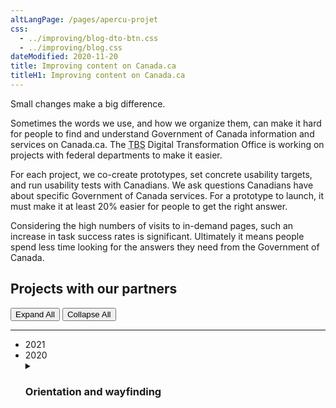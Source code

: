 ```yaml
---
altLangPage: /pages/apercu-projet
css:
  - ../improving/blog-dto-btn.css
  - ../improving/blog.css
dateModified: 2020-11-20
title: Improving content on Canada.ca
titleH1: Improving content on Canada.ca
---
```

<p>Small changes make a big difference.</p>
<p>Sometimes the words we use, and how we organize them, can make it hard for people to find and understand Government of Canada information and services on Canada.ca. The <abbr title="Treasury Board of Canada Secretariat">TBS</abbr> Digital Transformation Office is working on projects with federal departments to make it easier.
</p>
<p>For each project, we co-create prototypes, set concrete usability targets, and run usability tests with Canadians. We ask questions Canadians have about specific Government of Canada services. For a prototype to launch, it must make it at least 20% easier for people to get the right answer.
</p>
<p>Considering the high numbers of visits to in-demand pages, such an increase in task success rates is significant. Ultimately it means people spend less time looking for the answers they need from the Government of Canada.
</p>
<div class="container-fluid">
<div class="row example-basic">
<div class="col-md-12 title-timeline">
<h2 id="projects">Projects with our partners</h2>
<div class="btn-group mrgn-bttm-sm">
<button type="button" class="btn btn-default wb-toggle" data-toggle='{"selector": "details", "parent": "#expand-collapse", "type": "on"}'>Expand All</button>
<button type="button" class="btn btn-default wb-toggle" data-toggle='{"selector": "details", "parent": "#expand-collapse", "type": "off"}'>Collapse All</button>
</div>
<hr class="drk-line" />
<div id="expand-collapse">
<div class="col-xs-12 col-sm-12 col-md-8 div-slim">
<ul class="timeline">
<li class="timeline-item">
<div class="timeline-year soon">
<span style="">2021</span>
</div>
<div class="timeline-marker"></div>
<div class="timeline-content"></div>
</li>
<li class="timeline-item">
<div class="timeline-year">
<span style="">2020</span>
</div>
<div class="timeline-marker"></div>
<div class="timeline-content">
<details>
<summary class="borderless bttm-brdr wb-toggle" data-toggle='{"print":"on"}'>
<h3 class="timeline-title">Orientation and wayfinding </h3></summary>
<h4>Partner departments</h4>
<p>Agriculture and Agri-Food Canada, Immigration, Refugees and Citizenship Canada, Veterans Affairs Canada and Statistics Canada</p>
<h4>Objective</h4>
<p>All government departments are adopting the Canada.ca look. The design needs to adapt to their needs. We explored navigation and design options to help people get to and use the services they need, while maintaining confidence and trust in Canada.ca.</p>
<h4>Why this work matters</h4>
<ul>
<li class="custli">Finding and using services delivered by different government departments should be simple, consistent and accessible to all Canadians</li>
<li class="custli">People need to be able to clearly recognize official government information and services to avoid deceptive and fraudulent sites</li>
</ul>
<div class="table-bravo">
<table class="table table-slim">
<thead>
<tr style="">
<th scope="col">Task success before</th>
<th scope="col">Task success after</th>
<th scope="col">Improvement to task success</th>
</tr>
</thead>
<tbody>
<tr>
<td class="table-smnum">50%
</td>
<td class="table-smnum">To come
<sup id="fn1-wayfinding-rf"><a class="fn-lnk" href="#fn1-wayfinding"><span class="wb-inv">Footnote</span>1</a></sup>
													</td>
													<td class="table-smnum">To come. Part 1: breadcrumb changed from
														‘Home’ to
														‘Canada.ca’
													</td>
												</tr>
											</tbody>
										</table>
<details>
	<summary><h4 style="margin-top: 0px">Task scenarios tested and improved</h4></summary>
										<div>
											<ul class="custul">
												<li class="custli">Your cousin from France won't need a visa to come visit but will need an electronic Travel Authorization. How much will it cost to apply?
													Start on a Google results page with links to Canada.ca URLS and to other sites</li>
												<li class="custli">Your Egyptian friend wants to come to a Canadian university this year. How much will it cost to apply for a study permit?
													Start on a Canada.ca Immigration Refugees and Citizenship page</li>
												<li class="custli">Yen applied for a permanent resident card and needs to find out if it has been mailed yet. Find a page where she can enter her user ID and password to get into her Immigration account. Start on Canada.ca Immigration Refugees and Citizenship page</li>
												<li class="custli">You finished researching some ideas for next farming season. Now you need to find out if there is a special way to hire temporary seasonal farm workers from Mexico. Start on a Canada.ca page</li>
												<li class="custli">Your friend is going to start growing wheat this spring in Saskatchewan. Is there crop insurance available there?
													Start on an Agriculture Canada site page</li>
												<li class="custli">That friend wants to understand the market for organic wheat outside Canada. Are there any 2019 reports with a trade overview and consumption trends that might help them?
													Start on an Agriculture Canada site page</li>
												<li class="custli">Nour is an injured veteran working out her family budget. How much can they expect to receive if her spouse Pat is recognized as her daily caregiver? Start on a Veterans Affairs site page.</li>
												<li class="custli">Like all Canadian parents, Pat and Nour also get monthly Canada Child Benefit payments for their 15 year old son. Will they still get payments next month when he turns 16? Start on a Veterans Affairs site page.</li>
												<li class="custli">Nour just switched to a new bank. Is it possible for her to change her bank info online somehow for her veterans payments, or would she have to call? Start on a Veterans Affairs site page.</li>
												<li class="custli">You searched and found these soybean reports but now you need recent numbers. Find estimated soybean production for 2019 in Canada. Start on a Statistics Canada site page.</li>
												<li class="custli">You have a voice message from someone claiming to be a Statistics Canada interviewer. They say your household was selected to complete the Labour Force Survey. Find the special number for survey participants to call so you can check if it's a real survey. Start on a Statistics Canada site page.</li>
												<li class="custli">Zak has been accepted into a two-year diploma program in the UK. How much will it cost to apply for a student visa?
													Start on a Gov.UK page to compare the experience there to the similar task on Canada.ca (For research only, not a measurement task.)
												</li>
											</ul>

											<aside class="wb-fnote"
												role="note">
												<h2 class="wb-inv"
													id="fn-wayfinding">Footnotes: Wayfinding and orientation</h2>
												<dl>
													<dt>Footnote 1</dt>
													<dd id="fn1-wayfinding">
														<p>The optimization project was put on hold due to the COVID-19 pandemic. Information will be updated when projects resumes.</p>
														<p class="fn-rtn">
															<a href="#fn1-wayfinding-rf"><span class="wb-inv">Return to footnote </span>1<span class="wb-inv">referrer</span></a>
														</p>
													</dd>
												</dl>
											</aside>
										</div>
	</details>
									</div>
								</details>

								<details>
									<summary class="borderless bttm-brdr wb-toggle"
										data-toggle='{"print":"on"}'>
										<h3 class="timeline-title">Medical devices</h3>
									</summary>

									<h4>Partner department</h4>

									<p>Health Canada</p>

									<h4>Objective</h4>

									<p>Make it easier for medical device manufacturers and other firms subject to Canada’s medical device regulations to find and understand the information they need to comply with regulatory requirements.</p>

									<h4>Why this work matters</h4>

									<ul>
										<li class="custli">Analytics show that more than half of the visits to pages about medical devices are to those that provide information specific to the medical device industry</li>
									</ul>

									<div class="table-bravo">
										<table class="table table-slim">
											<thead>
												<tr style="">
													<th scope="col">Task success before</th>
													<th scope="col">Task success after</th>
													<th scope="col">Improvement to task success</th>
												</tr>
											</thead>
											<tbody>
												<tr>
													<td class="table-smnum">16%
													</td>
													<td class="table-smnum">62%
													</td>
													<td>
														<p class="improvement">
															+46<span class="pts">%pts</span>
														</p>
													</td>
												</tr>
											</tbody>
										</table>
<details>
	<summary><h4 style="margin-top: 0px">Task scenarios tested and improved</h4></summary>
										<div>
											<ul class="custul">
												<li class="custli">Your team has been working on a knee prosthesis that you would like to bring to market. You're submitting a Class III medical device licence application. Will you need to submit a declaration of conformity as part of your application?</li>
												<li class="custli">Your United States-based business imports hydraulic stretchers (a Class I medical device) from Europe and sells them online to health care facilities in the U.S. and Canada. Do you need a Medical Device Establishment Licence (MDEL)
													from Health Canada?</li>
												<li class="custli">Your company manufactures infrared lamps. Can you determine what class of medical device licence is required?</li>
												<li class="custli">Starting in 2019, a new process was introduced for Quality Management System certification for medical devices. The advantage for manufacturers is that quality auditing will now be recognized internationally. In how many nations is the certification now recognized?</li>
												<li class="custli">Your company manufactures sleep apnea equipment. You received your medical device licence September 1, 2019. What do you need to do to renew your medical device licence for 2020?</li>
												<li class="custli">There was recently a problem with one of the medical devices your company sells in Canada. Under which of the following circumstances is your company required to report the incident to Health Canada?</li>
												<li class="custli">Your distribution company delivered temperature-sensitive medical devices to hospitals. You later discover that one of the freezers at your facility was above the required temperature for storing the product. Do you need to initiate a recall?</li>
												<li class="custli">Your competitor produces a light therapy product similar to yours. You have reason to believe that the competitor's product label regarding the amount of light it emits is incorrect. Can you show me the form you would use to report your concerns to Health Canada?</li>
											</ul>
										</div>
										</details>
									</div>
								</details>
							</div>
						<li class="timeline-item">
							<div class="timeline-year">
								<span style="">2019</span>
							</div>
							<div class="timeline-marker"></div>
							<div class="timeline-content">
								<details>
									<summary class="borderless bttm-brdr wb-toggle"
										data-toggle='{"print":"on"}'>
										<h3 class="timeline-title">Pay for the public service</h3>
									</summary>

									<h4>Partner department</h4>

									<p>Public Services and Procurement Canada</p>

									<h4>Objective</h4>

									<p>Make it easier for public servants to find and understand their pay information.</p>

									<h4>Why this work matters</h4>

									<ul>
										<li class="custli">Canada had nearly 288,000 public servants in 2019</li>

										<li class="custli">Pay issues are a major cause of stress for public servants</li>
										<li class="custli">Helping public servants access and understand pay information better can reduce stress and avoid some common pay issues</li>
									</ul>

									<div class="table-bravo">
										<table class="table table-slim">
											<thead>
												<tr style="">
													<th scope="col">Task success before</th>
													<th scope="col">Task success after</th>
													<th scope="col">Improvement to task success</th>
												</tr>
											</thead>
											<tbody>
												<tr>
													<td class="table-smnum">18%
													</td>
													<td class="table-smnum">78%
													</td>
													<td>
														<p class="improvement">
															+60<span class="pts">%pts</span>
														</p>
													</td>
												</tr>
											</tbody>
										</table>
<details>
	<summary><h4 style="margin-top: 0px">Task scenarios tested and improved</h4></summary>

										<div>
											<ul class="custul">
												<li class="custli">Your friend just completed a degree in translation and is considering joining the government. What's the salary of a level 1 translator in the government?</li>

												<li class="custli">Pat starts as a public servant on Monday, December 2nd. He needs to know when he will get his first paycheque, assuming his department does everything correctly.</li>
												<li class="custli">Alice accepted a 3-month acting position at Health Canada, starting in February. She wants to help her manager make sure her pay is accurate when she starts. When should her manager submit the paperwork?</li>
												<li class="custli">You have gone on parental leave and need to check your pay stub deductions from home. Find a way to do this.</li>
												<li class="custli">Avery took a 3-month leave without pay for school and is returning to work at Health Canada next month. She wants to help her manager ensure she starts getting paid as soon as possible. When should her manager submit the paperwork?</li>
												<li class="custli">You switched banks and want your next pay to be deposited in the new account. Which of the options below would you choose: What form or forms should be submitted? Where would you submit the change?</li>
												<li class="custli">Pat started work this year. Find a way for Pat to view her pay stub to check the deductions.</li>
												<li class="custli">Sam works at Statistics Canada. It's payday, but he didn't get any pay. What steps should Sam take?</li>

												<li class="custli">It turns out you had an overpayment of
													$500 on 4 pays last year. You've since bought a new house and finances are tight. Is it possible to arrange your own repayment schedule?</li>

												<li class="custli">Your pay last year was correct. You got two T4 tax slips though—an incorrect one then a correct one in mid-February. You hired a tax advisor to help sort out your taxes. Without contacting anyone, find out if it's possible to get reimbursed for that tax advisor expense.</li>
											</ul>
										</div>
										</details>
									</div>
								</details>

								<details>
									<summary class="borderless bttm-brdr wb-toggle"
										data-toggle='{"print":"on"}'>
										<h3 class="timeline-title">Recalls and safety alerts search</h3>
									</summary>

									<h4>Partner departments</h4>

									<p>Health Canada and Transport Canada</p>

									<h4>Objective</h4>

									<p>Help Health Canada prepare for the implementation of a transformed Recalls and Safety Alerts Management System (RSAMS) with a new search interface so that Canadians can find and understand both recalls and safety alerts.</p>

									<h4>Why this work matters</h4>

									<ul>
										<li class="custli">There are thousands of recalls and safety alerts published every year. When Canadians can find and understand this information, they are safer.</li>
									</ul>

									<h4>Overall task performance</h4>

									<p>Functionality in the prototype was evolving as testing began, and some features were only available later in the testing. For this reason, the total number of recorded performances did not meet the minimum threshold for reliable comparison.</p>
<details>
	<summary><h4>Task scenarios tested</h4></summary>
									<div>
										<ul class="custul">
											<li class="custli">Your son is allergic to eggs. He had a reaction tonight. Find out if each of these foods might have caused his allergic reaction.</li>
											<li class="custli">You saw something on Facebook about pastrami recalls. When you check in your fridge, you see you have a package with this tag on it. Are you risking illness if you eat it, or not?</li>
											<li class="custli">You heard on the news that there have been issues with E. coli in raw beef. You have a boneless blade roast in your freezer, purchased from Metzger Meats. What do you need to know to determine if it is safe to eat?</li>
											<li class="custli">Your sister gave you a 2015 Britax B-SAFE 35 baby car seat. Is there anything you or your sister should do before you use it?</li>
											<li class="custli">Your daughter carries an EpiPen in case of severe allergic reactions. Her EpiPen is going to expire soon. You heard there have been production problems, and want to confirm that you can get a replacement. Will you be able to?</li>
											<li class="custli">You are looking at buying a 2003 Honda Pilot SUV. Find out if there are any recalls for it before you buy it.</li>
											<li class="custli">You bought this USB charger at a gas station. When you plugged it in, it gave you an electric shock. You want to find out if Health Canada has issued a warning about this device.</li>
											<li class="custli">There are recalls right now for children's toys that people might have bought. Find and provide the name of the recalled toy that is of the most concern to you.</li>
											<li class="custli">Your daughter is allergic to peanuts. She had a reaction this afternoon at home. She ate only these two foods. Check if either was the cause.</li>
											<li class="custli">You are looking at this bluetooth speaker on eBay. Check if there are any problems with it. Is there a specific detail you should ask the seller about?</li>
										</ul>

										<p>
											<a href="../research-summaries/recalls-safety-alerts-research-summary.html">Research summary: Recalls and safety alerts search</a>
										</p>
									</div>
									</details>
								</details>
<details>
<summary class="borderless bttm-brdr wb-toggle" data-toggle='{"print":"on"}'>
<h3 class="timeline-title">Electronic Procurement Solution</h3>
									</summary>

									<h4>Partner department</h4>

									<p>Public Services and Procurement Canada (PSPC)
									</p>

									<h4>Objective</h4>

									<p>Make it easier for Canadian businesses to find and understand government business opportunities and guidance.</p>

									<h4>Why this work matters</h4>

									<ul>
										<li class="custli">The federal government is the largest public buyer of goods and services in Canada, with purchases of approximately $23 billion annually</li>
										<li class="custli">PSPC procures close to 80% of the federal government’s annual procurement expenditures on behalf of client departments and agencies,amounting to approximately $18 billion in goods and services</li>
									</ul>
<p><a href="../research-summaries/electronic-procurement-research-summary.html">Research summary: Electronic Procurement Solution</a></p>
									<div class="table-bravo">
										<table class="table table-slim">
											<thead>
												<tr style="">
													<th scope="col">Task success before</th>
													<th scope="col">Task success after</th>
													<th scope="col">Improvement to task success</th>
												</tr>
											</thead>
											<tbody>
												<tr>
													<td class="table-smnum">23%
													</td>
													<td class="table-smnum">68%
													</td>
													<td>
														<p class="improvement">
															+45<span class="pts">%pts</span>
														</p>
													</td>
												</tr>
											</tbody>
										</table>
<details><summary><h4 style="margin-top: 0px">Task scenarios tested and improved</h4></summary>
										<div>
											<ul class="custul">
												<li class="custli">Jon works for a company that does snow removal in the winter, and landscaping the rest of the year. His boss has asked him to look for opportunities with the federal government. Are there any open projects in Ontario that would be a good fit for the company?</li>
												<li class="custli">Jon found this opportunity for Algoma Grounds Maintenance, but it looks like it might be a bit too big for his company. How could he let other businesses know how to contact him, in case there's a larger company that would be willing to sub-contract?</li>
												<li class="custli">The statement of work for this opportunity has five distinct sections. What is the title of Section 4?</li>
												<li class="custli">Sara has her own business doing freelance proofreading and editing. She and her two employees do short-term contracts with other businesses. She’d like to get contracts with the Government of Canada too. How many opportunities for proofreading are currently available?</li>
												<li class="custli">Suppose Sara found this opportunity. Her company is based in Calgary. Could they do the work there?</li>
												<li class="custli">Suppose they decided they could do the work from Calgary. Sara has a big project coming up and will be busy in October and November. Will that interfere with this opportunity?</li>
												<li class="custli">The Government of Canada uses standardized codes to describe goods and services. What specific code(s) should Frances use to find opportunities related to the web development services she provides?</li>
												<li class="custli">The Government of Canada maintains a number of databases of pre-qualified suppliers of goods and services. Richard's company provides architectural consulting services. What is the name of the government's database of suppliers for this type of service?</li>
											</ul>
			</div>
										</details>
									</div>
								</details>
							</div>

								<details>
									<summary class="borderless bttm-brdr wb-toggle"
										data-toggle='{"print":"on"}'>
										<h3 class="timeline-title">Canada Child Benefit</h3>
									</summary>

									<h4>Partner department</h4>

									<p>Canada Revenue Agency</p>

									<h4>Objective</h4>

									<p>Make it easier for Canadians to find and understand information related to the Canada Child Benefit.</p>

									<h4>Why this work matters</h4>

									<ul>
										<li class="custli">Nearly 3.7 million Canadian families received close to $24 billion in annual Canada Child Benefit payments between July 2018 and June 2019</li>
									</ul>

									<div class="table-bravo">
										<table class="table table-slim">
											<thead>
												<tr style="">
													<th scope="col">Task success before</th>
													<th scope="col">Task success after</th>
													<th scope="col">Improvement to task success</th>
												</tr>
											</thead>
											<tbody>
												<tr>
													<td class="table-smnum">28%
													</td>
													<td class="table-smnum">83%
													</td>
													<td>
														<p class="improvement">
															+55<span class="pts">%pts</span>
														</p>
													</td>
												</tr>
											</tbody>
										</table>

										<details>
											<summary><h4 style="margin-top: 0px">Task scenarios tested and improved</h4></summary>

										<div>
											<ul class="custul">
												<li class="custli">You didn't get your usual child benefit payment in June. Which of the reasons below would cause payments to stop?</li>
												<li class="custli">Mart's second child was just born this month. How much Canada Child Benefit will Mart now get every month?</li>
												<li class="custli">Exactly which day in December will your Canada Child Benefit payment be deposited?</li>
												<li class="custli">Peter's kids are living with his ex. They will start coming to stay with Peter for 2 weekends per month. Should he apply for the Canada Child Benefit?</li>
												<li class="custli">The kids usually live with Kom but are coming to live with Jad for the summer holidays. What steps should they take so Jad gets the Child Benefit for those months?</li>
												<li class="custli">If you were separated and sharing custody, could the two of you choose what percentage of the Canada Child Benefit each of you will get?</li>
												<li class="custli">Petra's July Child Benefit payment arrived and it is much less than she received in June. What is the most likely reason for this change?</li>
												<li class="custli">Petra didn't work last year while she finished school. What is the one official thing she must do every year in order to keep getting Canada Child Benefit payments for her daughter?</li>
												<li class="custli">Does it take longer to get your first Canada Child Benefit payment if you apply by mail than if you register/use My Account and apply online?</li>
												<li class="custli">Is it safe to close your old bank account before your June 20 Child Benefit payment? You changed your direct deposit to a new bank account number on June 5.</li>
											</ul>
										</div>
									</div>
								</details>

								<details>
									<summary class="borderless bttm-brdr wb-toggle"
										data-toggle='{"print":"on"}'>
										<h3 class="timeline-title">Travel advice and advisories</h3>
									</summary>

									<h4>Partner departments</h4>
									<p>Global Affairs Canada (GAC); Immigration, Refugees and Citizenship Canada (IRCC); Public Health Agency of Canada (PHAC); Health Canada
										(HC); Canada Border Services Agency (CBSA)
									</p>

									<h4>Objective</h4>
									<p>Make it easier for Canadians to find and understand travel advice and guidance from the Government of Canada.</p>

									<h4>Why this work matters</h4>
									<p>Canadians do a lot of travelling:
									</p>
									<ul>
										<li class="custli">accessing travel advice and advisories is one of the top 10 tasks on Canada.ca, with more than 11 million annual visits to the entry page for this section
											<sup id="fn1-rf"><a class="fn-lnk"
													href="#fn1"><span class="wb-inv">Footnote: Travel advice and advisories</span>1</a></sup>
										</li>
										<li class="custli">in 2017, Canadians made 42.1 million same-day and overnight trips to the United States, and 12.8 million trips to overseas countries
											<sup id="fn2-rf"><a class="fn-lnk"
													href="#fn2"><span class="wb-inv">Footnote: Travel advice and advisories </span>2</a></sup>
										</li>
										<li class="custli">improving this content makes it easier for Canadians to find the information they need about travel to a specific destination so they can:
											<ul>
												<li class="custli">make informed decisions</li>
												<li class="custli">understand the risks</li>
												<li class="custli">travel safely</li>
											</ul>
										</li>
									</ul>

									<div class="table-bravo">
										<table class="table table-slim">
											<thead>
												<tr style="">
													<th scope="col">Task success before</th>
													<th scope="col">Task success after</th>
													<th scope="col">Improvement to task success</th>
												</tr>
											</thead>
											<tbody>
												<tr>
													<td class="table-smnum">23%
													</td>
													<td class="table-smnum">72%
													</td>
													<td>
														<p class="improvement">
															+49<span class="pts">%pts</span>
														</p>
													</td>
												</tr>
											</tbody>
										</table>

										<details>
											<summary><h4 style="margin-top: 0px">Task scenarios tested and improved</h4></summary>

										<div>
											<ul class="custul">
												<li class="custli">Jeff is planning a 6-week trek to explore Indonesia. He takes Tylenol with codeine for arthritis pain. Can he bring this prescription medication into Indonesia with him?</li>
												<li class="custli">Jan is travelling to Malawi for her work. Has the Government of Canada advised against travel to that country?</li>
												<li class="custli">Carole is travelling in Spain. She has lost her passport and needs to get it replaced. What will she need to provide as proof of her Canadian citizenship?</li>
												<li class="custli">Rani is planning a vacation in Cuba. She will be purchasing health insurance, having heard that she will need to show proof of this on arrival. Is there anything specific the insurance policy should include?</li>
												<li class="custli">Jeanine is planning a destination wedding. She wants to get married in the Cayman Islands during the September long weekend. Are there any serious safety risks that could affect her plans?</li>
												<li class="custli">The Canadian government provides a list of recommendations for Canadians travelling abroad. What is the first recommendation?</li>
												<li class="custli">Daniel is in London, England, and needs to have a document notarized by a Canadian consular official. Can he make an appointment at the London office of the High Commission of Canada?</li>
												<li class="custli">After spending time with friends in Panama, Maya is heading to Costa Rica for a week-long vacation. Does she require a Yellow Fever vaccination to go to Costa Rica?</li>
												<li class="custli">Marco is travelling to Cambodia for his job. Has the Canadian government issued a travel advisory for that country?</li>
											</ul>
											</details>
											<p>
												<a href="../research-summaries/travel-advice-research-summary.html">Research summary: Travel advice and advisories</a>
											</p>

											<aside class="wb-fnote"
												role="note">
												<h2 class="wb-inv"
													id="fn-travel">Footnotes: Travel advice and advisories</h2>
												<dl>
													<dt>Footnote 1</dt>
													<dd id="fn1">
														<p>
															<a href="https://www.canada.ca/en/government/about/top-tasks-for-canada-ca.html">https://www.canada.ca/en/government/about/top-tasks-for-canada-ca.html</a>
														</p>
														<p class="fn-rtn">
															<a href="#fn1-rf"><span class="wb-inv">Return to footnote </span>1<span class="wb-inv">referrer</span></a>
														</p>
													</dd>
													<dt>Footnote 2</dt>
													<dd id="fn2">
														<p>
															<a href="https://www150.statcan.gc.ca/n1/daily-quotidien/180220/dq180220c-eng.htm">https://www150.statcan.gc.ca/n1/daily-quotidien/180220/dq180220c-eng.htm</a>
														</p>
														<p class="fn-rtn">
															<a href="#fn2-1-rf"><span class="wb-inv">Return to
																	<span>first</span> footnote</span> 2<span class="wb-inv">referrer</span></a>
														</p>
													</dd>
												</dl>
											</aside>
										</div>
									</div>
								</details>

								<details>
									<summary class="borderless bttm-brdr wb-toggle"
										data-toggle='{"print":"on"}'>
										<h3 class="timeline-title">Contact the CRA</h3>
									</summary>

									<h4>Partner department</h4>

									<p>Canada Revenue Agency (CRA)
									</p>

									<h4>Objective</h4>

									<p>Make it easier for Canadians to find the correct phone number or mailing address for specific services related to the
										<abbr title="Canada Revenue Agency">CRA</abbr>.</p>

									<h4>Why this work matters</h4>
									<p>Improving the usability of contact information for the
										<abbr title="Canada Revenue Agency">CRA</abbr> will:
									</p>
									<ul>
										<li class="custli">reduce the time Canadians spend looking for answers</li>
										<li class="custli">free up call centre agents to work on more complex problems</li>
									</ul>

									<div class="table-bravo">
										<table class="table table-slim">
											<thead>
												<tr style="">
													<th scope="col">Task success before</th>
													<th scope="col">Task success after</th>
													<th scope="col">Improvement to task success</th>
												</tr>
											</thead>
											<tbody>
												<tr>
													<td class="table-smnum">40%
													</td>
													<td class="table-smnum">85%
													</td>
													<td>
														<p class="improvement">
															+45<span class="pts">%pts</span>
														</p>
													</td>
												</tr>
											</tbody>
										</table>

										<h4 style="margin-top: 0px">Task scenarios tested and improved</h4>

										<div>
											<ul class="custul">
												<li class="custli">Your bank asked for an official proof of income statement. It's Sunday. Do you have to wait until Monday to call
													<abbr title="Canada Revenue Agency">CRA</abbr> to get this or is there a number you can call today?</li>
												<li class="custli">You renewed your mortgage, and you moved all your bank accounts to a new bank. What number would you call to get your personal tax refund into your new bank account?</li>
												<li class="custli">You are sponsoring your parents so they can immigrate to Canada. Immigration asked for copies of your <abbr title="Canada Revenue Agency">CRA</abbr> Notices of Assessment for the last 3 years. What number would you call to get them?</li>
												<li class="custli">You had a baby a few weeks ago. While at the hospital, you applied for the Canada Child Benefit but you haven't heard back. What number would you call to find out what to expect?</li>
												<li class="custli">You were expecting your personal tax refund to be deposited last week but it hasn't come. You only have a few minutes to call and it's Monday
													- find the best phone number to find out when it will arrive.</li>
												<li class="custli">You made a business tax payment 2 weeks ago, but it got applied to your personal tax account by mistake. Which number would you call to move the payment to the right account?</li>
												<li class="custli">You owe more corporate income tax than you expected and can't pay what you owe. What number would you call to talk about whether you can pay it off over several months?</li>
												<li class="custli">Your office got one of those threatening fake phone calls saying they were the Canada Revenue Agency. What number would you call to report it?</li>
												<li class="custli">You are helping your aunt in China sell a house in Vancouver. She filled out this T2062 form and is ready to send it in as registered mail. What address should she send it to?</li>
												<li class="custli">Your business needs to send in this RC1 form to get a payroll account. What address should you send it to from your office in Penticton BC?</li>
												<li class="custli">You lost the security code that you need to login to your personal
													<abbr title="Canada Revenue Agency">CRA</abbr> account. Find out which phone number to call to get one.</li>
											</ul>

											<p>
												<a href="../research-summaries/cra-contact-us-research-summary.html">Research summary: Contact the Canada Revenue Agency
													(CRA)</a>
											</p>
										</div>
									</div>
								</details>
							</div>
						</li>

						<li class="timeline-item">
							<div class="timeline-year">
								<span>2018</span>
							</div>
							<div class="timeline-marker"></div>
							<div class="timeline-content">
								<details>
									<summary class="borderless bttm-brdr wb-toggle"
										data-toggle='{"print":"on"}'>
										<h3 class="timeline-title">EI maternity and parental benefits</h3>
									</summary>

									<h4>Partner departments</h4>

									<p>Service Canada, Employment and Social Development Canada (ESDC)
									</p>

									<h4>Objective</h4>

									<p>Make it easier for Canadian parents to understand and apply for maternity and parental benefits.</p>

									<h4>Why this work matters</h4>

									<ul>
										<li class="custli">Thousands of Canadians parents apply for maternity and parental benefits each year</li>
									</ul>

									<div class="table-bravo">
										<table class="table table-slim">
											<thead>
												<tr style="">
													<th scope="col">Task success before</th>
													<th scope="col">Task success after</th>
													<th scope="col">Improvement to task success</th>
												</tr>
											</thead>
											<tbody>
												<tr>
													<td class="table-smnum">28%
													</td>
													<td class="table-smnum">78%
													</td>
													<td>
														<p class="improvement">
															+50<span class="pts">%pts</span>
														</p>
													</td>
												</tr>
											</tbody>
										</table>

										<h4 style="margin-top: 0px">Task scenarios tested and improved</h4>

										<div>
											<ul class="custul">
												<li class="custli">Anne is expecting a baby in 6 weeks. She wants to work right up to her due date and take leave after. She'll be applying to get money from the government during her time off.If she wants to get everything ready before the baby is born, when should she apply?</li>
												<li class="custli">Maya's doctor orders her off work 5 weeks before her baby is due. She doesn't have any vacation or sick days left through her work. Does she have to use her maternity leave or are there other options?</li>
												<li class="custli">You've been working full time for the past year and are expecting a baby. How can you be sure that your earnings are considered
													"insurable" so you can apply for parental leave to look after the baby?</li>
												<li class="custli">Diane is expecting a baby. She wants to take as much time off as possible. Her partner also wants to take 4 weeks of leave right after the birth. What's the longest leave Diane can take from start to finish?</li>
												<li class="custli">You have recently been promoted from part-time to full-time, so your weekly pay has gone up a lot. How long do you need to be working at the new rate to get the maximum parental benefit amount after your baby is born?</li>
												<li class="custli">Fiona adopted a baby and chose the 35-week option for parental leave when she applied. Now that the baby is a little older, can she switch to a longer leave?</li>
												<li class="custli">Jeanine is applying for maternity leave. Her employer recently gave everyone in the company a bonus after a successful year. Will Jeanine's bonus be included in the calculation of her maternity benefits?</li>
												<li class="custli">Marie is on parental leave and planning for her return to work. How can she find out when her last benefit payment will be?</li>
												<li class="custli">Naya is expecting a baby. December 13 will be her last day at work. Her partner is going to take 10 weeks of leave. She has a salary of
													$43,000 per year, and wants to get the highest payments possible during her leave.How much will she get per week?
													When will her payments end?</li>
											</ul>

											<p>
												<a href="../research-summaries/maternity-parental-research-summary.html">Research summary: Employment Insurance (EI)
													maternity and parental benefits</a>
											</p>
										</div>
									</div>
								</details>

								<details>
									<summary class="borderless bttm-brdr wb-toggle"
										data-toggle='{"print":"on"}'>
										<h3 class="timeline-title">Student loans and grants</h3>
									</summary>

									<h4>Partner department</h4>

									<p>Employment and Social Development Canada (ESDC)
									</p>

									<h4>Objective</h4>

									<p>Make it easier for Canadian students applying, managing and accessing details of their student loans and grants.</p>

									<h4>Why this work matters</h4>

									<ul>
										<li class="custli">Improving the usability of the student loans process simplifies this important process used by nearly half a million Canadian students each year</li>
									</ul>

									<div class="table-bravo">
										<table class="table table-slim">
											<thead>
												<tr style="">
													<th scope="col">Task success before</th>
													<th scope="col">Task success after</th>
													<th scope="col">Improvement to task success</th>
												</tr>
											</thead>
											<tbody>
												<tr>
													<td class="table-smnum">61%
													</td>
													<td class="table-smnum">88%
													</td>
													<td>
														<p class="improvement">
															+31<span class="pts">%pts</span>
														</p>
													</td>
												</tr>
											</tbody>
										</table>

										<h4 style="margin-top: 0px">Task scenarios tested and improved</h4>

										<div>
											<ul class="custul">
												<li class="custli">Can an apprentice get a loan from the Canadian government to help during their apprenticeship?</li>
												<li class="custli">Can you get a grant from the Government of Canada to attend university part time?</li>
												<li class="custli">Your niece lives in New Brunswick will start university soon. She is from a low-income family and wants to apply for a student loan and a grant. Does she need to submit 2 separate applications?</li>
												<li class="custli">How would you update your bank account details to receive your student loan?</li>
												<li class="custli">Does the government offer a way to help you repay your student loans if your income drops?</li>
												<li class="custli">How soon after graduating do you have to start paying back your student loan from the government of Canada?</li>
												<li class="custli">You have been making student loan payments for the last 3 years but your financial situation is now very bad. Can your student loans be cleared if you file for bankruptcy?</li>
												<li class="custli">You graduated and earned some extra money at work. Is it possible to apply that money to your student loan outside of your regular monthly payments?</li>
												<li class="custli">You are having trouble making your loan payments despite still living with your parents in Manitoba. Who would you contact to discuss your situation and find out if you can get help repaying?</li>
											</ul>

											<p>
												<a href="../research-summaries/student-loans-research-summary.html">Research summary: Student loans and grants</a>
											</p>
										</div>
									</div>
								</details>

								<details>
									<summary class="borderless bttm-brdr wb-toggle"
										data-toggle='{"print":"on"}'>
										<h3 class="timeline-title">Find a job</h3>
									</summary>

									<h4>Partner departments</h4>

									<p>Employment and Social Development Canada; Public Service Canada</p>

									<h4>Objective</h4>

									<p>Make it easier for Canadians to find government jobs on Canada.ca.</p>

									<h4>Why this work matters</h4>

									<ul>
										<li class="custli">Canada had an unemployment rate of 5.8% in 2018</li>
										<li class="custli">Improving this content makes it easier for millions of Canadians to find jobs with the Government of Canada</li>
									</ul>

									<div class="table-bravo">
										<table class="table table-slim">
											<thead>
												<tr style="">
													<th scope="col">Task success before</th>
													<th scope="col">Task success after</th>
													<th scope="col">Improvement to task success</th>
												</tr>
											</thead>
											<tbody>
												<tr>
													<td class="table-smnum">59%
													</td>
													<td class="table-smnum">85%
													</td>
													<td>
														<p class="improvement">
															+26<span class="pts">%pts</span>
														</p>
													</td>
												</tr>
											</tbody>
										</table>

										<h4 style="margin-top: 0px">Task scenarios tested and improved</h4>

										<div>
											<ul class="custul">
												<li class="custli">You just received your Office Administration diploma. How many Administrative Assistant jobs could you apply for to work for the Federal Government?</li>
												<li class="custli">You heard there is a position open in Alberta for a veterinarian to work for the Federal Government. How would you apply for it?</li>
												<li class="custli">You just graduated high school and want to be an Infantry soldier. Is the military accepting applications for infantry soldiers right now?</li>
												<li class="custli">How would you apply to be a government Border Officer?</li>
												<li class="custli">You are halfway through your studies. How would you apply to the Federal Government to be considered for a student job?</li>
												<li class="custli">You are graduating soon with a Legal Assistant diploma. How many open positions can you apply for in Vancouver that are specifically for a legal assistant?</li>
												<li class="custli">You heard there is a carpenter job available in Greenwood, Nova Scotia to work for the Federal Government. Does this job require you to be bilingual, English and French?</li>
											</ul>

											<p>
												<a href="../research-summaries/find-job-research-summary.html">Research summary: Find a job</a>
											</p>
										</div>
									</div>
								</details>

								<details>
									<summary class="borderless bttm-brdr wb-toggle"
										data-toggle='{"print":"on"}'>
										<h3 class="timeline-title">Prepare for the citizenship test</h3>
									</summary>

									<h4>Partner department</h4>

									<p>Immigration, Refugees and Citizenship Canada</p>

									<h4>Objective</h4>

									<p>Make it easier for applicants to study for the Canadian citizenship test.</p>

									<h4>Why this work matters</h4>

									<ul>
										<li class="custli">Canada confers citizenship on over 100,000 people each year</li>
										<li class="custli">Applicants for Canadian citizenship have adapted to a new country, a new culture, and often a new language</li>
										<li class="custli">Accessing the material they need to study for their citizenship test should be the least of their worries</li>
									</ul>

									<div class="table-bravo">
										<table class="table table-slim">
											<thead>
												<tr style="">
													<th scope="col">Task success before</th>
													<th scope="col">Task success after</th>
													<th scope="col">Improvement to task success</th>
												</tr>
											</thead>
											<tbody>
												<tr>
													<td class="table-smnum">69%
													</td>
													<td class="table-smnum">86%
													</td>
													<td>
														<p class="improvement">
															+17<span class="pts">%pts</span>
														</p>
													</td>
												</tr>
											</tbody>
										</table>

										<h4 style="margin-top: 0px">Task scenarios tested and improved</h4>

										<div>
											<ul class="custul">
												<li class="custli">You submitted your citizenship application. What else will you need to do to become a Canadian citizen?</li>
												<li class="custli">What are the different ways you could study for the Canadian citizenship test?</li>
												<li class="custli">Will there be questions testing your English or French language skills in the citizenship test?</li>
												<li class="custli">According to the citizenship test study guide, in what year did the current Canadian flag become the official flag of Canada?</li>
												<li class="custli">According to the citizenship test study guide, what does the word Inuit mean?</li>
												<li class="custli">What do you need to take with you when you go to take the Citizenship test?</li>
											</ul>

											<p>
												<a href="../research-summaries/citizenship-test-research-summary.html">Research summary: Prepare for the citizenship test</a>
											</p>
										</div>
									</div>
								</details>

								<details>
									<summary class="borderless bttm-brdr wb-toggle"
										data-toggle='{"print":"on"}'>
										<h3 class="timeline-title">Business account maintenance</h3>
									</summary>

									<h4>Partner department</h4>

									<p>Canada Revenue Agency</p>

									<h4>Objective</h4>

									<p>Make it easier for Canadians to register and manage their
										<abbr title="Canada Revenue Agency">CRA</abbr> business accounts.</p>

									<h4>Why this work matters</h4>

									<ul>
										<li class="custli">Improving the usability of self-serve options reduces the workload of managing account information for businesses</li>
										<li class="custli">Redirecting simple transactions to lower-cost digital options reduces support costs for the
											<abbr title="Canada Revenue Agency">CRA</abbr>
										</li>
									</ul>

									<div class="table-bravo">
										<table class="table table-slim">
											<thead>
												<tr style="">
													<th scope="col">Task success before</th>
													<th scope="col">Task success after</th>
													<th scope="col">Improvement to task success</th>
												</tr>
											</thead>
											<tbody>
												<tr>
													<td class="table-smnum">34%
													</td>
													<td class="table-smnum">72%
													</td>
													<td>
														<p class="improvement">
															+38<span class="pts">%pts</span>
														</p>
													</td>
												</tr>
											</tbody>
										</table>

										<h4 style="margin-top: 0px">Task scenarios tested and improved</h4>

										<div>
											<ul class="custul">
												<li class="custli">You want to register for a business number by mail. What is the number of the form you will need to send?</li>
												<li class="custli">You just registered your business, a sole proprietorship, with the government of Nova Scotia, and you received a business number. Find out if you need a federal business number, too.</li>
												<li class="custli">You are thinking of becoming an Uber driver to earn extra income while you are in school. You have been told that Uber drivers must collect and remit sales tax, and that you will need to register for a
													<abbr title="Goods and Services Tax/Harmonized Sales Tax">GST/HST</abbr> account. Do you need to know the amount of your annual sales when you register online?</li>
												<li class="custli">You have recently registered online for a
													<abbr title="Goods and Services Tax/Harmonized Sales Tax">GST/HST</abbr> program account from the federal government. What information will you receive to confirm your registration is complete?</li>
												<li class="custli">You have been making maple syrup and selling it locally for a few years. You have never needed to register with the Canada Revenue Agency before, but you are now thinking of selling it online to customers in the United States. Do you need to register with the Canada Revenue Agency first? Find out if you need to register a business number to export goods sell your syrup in the US?</li>
												<li class="custli">You need to update your business address with the
													<abbr title="Canada Revenue Agency">CRA</abbr>. Please show me where you would go to update your address information online.</li>
												<li class="custli">You have been offered a full-time job, and won't be earning business income for a period of time. You want to keep your business active for use in the future. What do you need to do to keep your
													<abbr title="Goods and Services Tax/Harmonized Sales Tax">GST/HST</abbr> account active?</li>
												<li class="custli">You operate a business in Penticton, B.C., and you need to send some documents to the
													<abbr title="Canada Revenue Agency">CRA</abbr> tax centre that is processing your business return. Find the mailing address you should use.</li>
											</ul>

											<p>
												<a href="../research-summaries/business-account-research-summary.html">Research summary: Business account maintenance</a>
											</p>
										</div>
									</div>
								</details>

								<details>
									<summary class="borderless bttm-brdr wb-toggle"
										data-toggle='{"print":"on"}'>
										<h3 class="timeline-title">Recalls and safety alerts</h3>
									</summary>

									<h4>Partner departments</h4>

									<p>Health Canada, Canadian Food and Safety Inspection Agency, Transport Canada, and Environment Canada</p>

									<h4>Objective</h4>

									<p>Make it easier for Canadians to find and understand both recalls and safety alerts for food, health products, vehicles and car seats.</p>

									<h4>Why this work matters</h4>

									<ul>
										<li class="custli">There are thousands of recalls and safety alerts every year. When Canadians can find and understand this information, they are safer.</li>
									</ul>

									<div class="table-bravo">
										<table class="table table-slim">
											<thead>
												<tr style="">
													<th scope="col">Task success before</th>
													<th scope="col">Task success after</th>
													<th scope="col">Improvement to task success</th>
												</tr>
											</thead>
											<tbody>
												<tr>
													<td class="table-smnum">52%
													</td>
													<td class="table-smnum">86%
													</td>
													<td>
														<p class="improvement">
															+34<span class="pts">%pts</span>
														</p>
													</td>
												</tr>
											</tbody>
										</table>

										<h4 style="margin-top: 0px">Task scenarios tested and improved</h4>

										<div>
											<ul class="custul">
												<li class="custli">Your son is allergic to eggs. He had a reaction tonight. Find out if each of these foods might have caused his allergic reaction.</li>
												<li class="custli">You saw something on Facebook about roast beef recalls. When you check in your fridge, you see you have a sandwich with this tag on it. Are you risking illness if you eat it, or not?</li>
												<li class="custli">While on Facebook, you clicked on this recall. Looking at your bottle, you see it is not the same. Yours is called Original Mixture, with serial number 6F99322. Has it been recalled too?</li>
												<li class="custli">A friend gave you a 2014 Britax B-SAFE 35 baby car seat. Is there anything you or your friend should do before you use it?</li>
												<li class="custli">Your EpiPen is going to expire soon. You heard there are production problems. Find out what you should do if you have an allergic reaction before you get a new one.</li>
												<li class="custli">You are looking at buying a 2003 Honda Pilot SUV. Find out if there are any recalls for it before you buy it. (Then) Rate your confidence that you found all of the recalls for this vehicle.</li>
												<li class="custli">You bought Stella Artois beer. You heard that there is a problem with this brand. Your bottles have this label. Are they affected?</li>
												<li class="custli">There are recalls right now for children's toys that people might have bought. Find and provide the name of the recalled toy that is of the most concern to you.</li>
												<li class="custli">You want to buy lettuce. You remember seeing something about lettuce that made people ill. Which type(s) of lettuce should you avoid buying today?</li>
												<li class="custli">Your daughter is allergic to peanuts. She had a reaction this afternoon at home. She ate only these two foods. Check if either was the cause. [(Neither are listed) When they've reached a conclusion: What would you do?]
												</li>
												<li class="custli">You are looking at this high chair on eBay. Check if there are any problems with this model.</li>
											</ul>

											<p>
												<a href="../research-summaries/recalls-research-summary.html">Research summary: Recalls and safety alerts</a>
											</p>
										</div>
									</div>
								</details>

								<details>
									<summary class="borderless bttm-brdr wb-toggle"
										data-toggle='{"print":"on"}'>
										<h3 class="timeline-title">EI special benefits</h3>
									</summary>

									<h4>Partner department</h4>

									<p>Employment and Social Development Canada</p>

									<h4>Objective</h4>

									<p>Make it easier for Canadians to understand eligibility for caregiver benefits.</p>

									<h4>Why this work matters</h4>

									<ul>
										<li class="custli">Thousands of Canadians receive the family caregiver and compassionate care benefits each year</li>
									</ul>

									<div class="table-bravo">
										<table class="table table-slim">
											<thead>
												<tr style="">
													<th scope="col">Task success before</th>
													<th scope="col">Task success after</th>
													<th scope="col">Improvement to task success</th>
												</tr>
											</thead>
											<tbody>
												<tr>
													<td class="table-smnum">52%
													</td>
													<td class="table-smnum">79%
													</td>
													<td>
														<p class="improvement">
															+27<span class="pts">%pts</span>
														</p>
													</td>
												</tr>
											</tbody>
										</table>

										<h4 style="margin-top: 0px">Task scenarios tested and improved</h4>

										<div>
											<ul class="custul">
												<li class="custli">Darren has been working full-time and making
													<abbr title="Employment Insurance">EI</abbr> contributions for 5 months. Is that enough for him to qualify for government support to take time off work to look after his sick 8-year-old son?</li>
												<li class="custli">What information would Chen need from his employer to support an application to take time off from work to look after his sick wife?</li>
												<li class="custli">Tara has applied for government support to take time off work to look after her sick 12-year-old daughter. When will she receive her first payment?</li>
												<li class="custli">Could you show me how you would apply for government help to take time off work to look after a sick parent?</li>
												<li class="custli">Omar is receiving government support to take time off work and look after an aunt who is ill. The relative's illness has suddenly become much worse, and she may not survive it. Omar has heard there is separate support to care for someone who may be near death. When can he apply for this?</li>
												<li class="custli">John's 6-year-old daughter is ill. How does John show that she is sick enough for him to qualify for government support to look after her?</li>
												<li class="custli">Irina’s father has fallen seriously ill. Her best friend Jane will take time off work to look after him. As Jane is not a member of the family, what will Irina need to do to support Jane's application?</li>
											</ul>
											<p>
												<a href="../research-summaries/caregiving-research-summary.html">Research summary: Employment Insurance (EI) special benefits</a>
											</p>
										</div>
									</div>
								</details>

								<details>
									<summary class="borderless bttm-brdr wb-toggle" data-toggle='{"print":"on"}'>
										<h3 class="timeline-title">GST/HST and payroll</h3>
									</summary>
									<h4>Partner department</h4>
									<p>Canada Revenue Agency</p>

									<h4>Objective</h4>
									<p>Make it easier for businesses to fulfill their <abbr title="Goods and Services Tax/Harmonized Sales Tax">GST/HST</abbr> and payroll requirements.</p>

									<h4>Why this work matters</h4>
									<ul>
										<li class="custli">There are 5,400,000 active <abbr title="Goods and Services Tax/Harmonized Sales Tax">GST/HST</abbr> accounts in Canada and 1,700,000 active Payroll accounts in Canada</li>
									</ul>

									<div class="table-bravo">
										<table class="table table-slim">
											<thead>
												<tr style="">
													<th scope="col">Task success before</th>
													<th scope="col">Task success after</th>
													<th scope="col">Improvement to task success</th>
												</tr>
											</thead>
											<tbody>
												<tr>
													<td class="table-smnum">48%
													</td>
													<td class="table-smnum">76%
													</td>
													<td>
														<p class="improvement">
															+28<span class="pts">%pts</span>
														</p>
													</td>
												</tr>
											</tbody>
										</table>

										<h4 style="margin-top: 0px">Task scenarios tested and improved</h4>

										<div>
											<ul class="custul">
												<li class="custli">Can you pay your company's payroll
													<abbr title="Canada Pension Plan">CPP</abbr> and
													<abbr title="Employment Insurance">EI</abbr> deductions to
													<abbr title="Canada Revenue Agency">CRA</abbr> using Interac?</li>
												<li class="custli">You issued an invoice, with
													<abbr title="Goods and Services Tax">GST</abbr> included, on the last day of the quarter. Can you wait until the invoice is paid before sending in your payment?</li>
												<li class="custli">You accidentally made an error when you submitted your last payroll return. You under-paid your source deductions to
													<abbr title="Canada Revenue Agency">CRA</abbr> by $350. Will you get fined?</li>
												<li class="custli">If your Ontario company sells and ships a taxable product to a customer in Alberta, do you charge them
													<abbr title="Goods and Services Tax">GST</abbr> or
													<abbr title="Harmonized Sales Tax">HST</abbr>?</li>
												<li class="custli">You mailed a cheque to pay your company’s payroll deductions. How would you confirm that the
													<abbr title="Canada Revenue Agency">CRA</abbr> received it?</li>
												<li class="custli">You registered for
													<abbr title="Goods and Services Tax">GST</abbr> for the first time on August 31, and will file your return annually. Your fiscal year ended October 31. Your net tax for September and October was
													$2,500. Will you need to pay your
													<abbr title="Goods and Services Tax">GST</abbr> in instalments for the next fiscal year?</li>
												<li class="custli">A business collects taxes from its employees’ pay. It sends the taxes it has collected to the government 4 times a year. When must it send the next payment by?</li>
												<li class="custli">In 2018, what will be the maximum amount of
													<abbr title="Canada Pension Plan">CPP</abbr> contributions you can deduct from an employee's pay?</li>
												<li class="custli">You have recently registered for a
													<abbr title="Goods and Services Tax">GST</abbr> account and have been collecting
													<abbr title="Goods and Services Tax/Harmonized Sales Tax">GST/HST</abbr>. How would you find out when you have to pay it?</li>
												<li class="custli">Your business operates seasonally, so you don't pay employees during the winter. Do you need to let
													<abbr title="Canada Revenue Agency">CRA</abbr> know this?</li>
											</ul>

											<p>
												<a href="../research-summaries/taxfiling-research-summary.html">Research summary: GST/HST and payroll</a>
											</p>
										</div>
									</div>
								</details>

								<details>
									<summary class="borderless bttm-brdr wb-toggle"
										data-toggle='{"print":"on"}'>
										<h3 class="timeline-title">Disease and immunization information</h3>
									</summary>

									<h4>Partner departments</h4>

									<p>Health Canada; Global Affairs Canada</p>

									<h4>Objective</h4>

									<p>Make it easier for Canadians to interpret immunization guidelines.</p>

									<h4>Why this work matters</h4>

									<ul>
										<li class="custli">Flu cases result in nearly 12,000 hospitalizations in Canada each year</li>
									</ul>

									<div class="table-bravo">
										<table class="table table-slim">
											<thead>
												<tr style="">
													<th scope="col">Task success before</th>
													<th scope="col">Task success after</th>
													<th scope="col">Improvement to task success</th>
												</tr>
											</thead>
											<tbody>
												<tr>
													<td class="table-smnum">53%
													</td>
													<td class="table-smnum">84%
													</td>
													<td>
														<p class="improvement">
															+31<span class="pts">%pts</span>
														</p>
													</td>
												</tr>
											</tbody>
										</table>

										<h4 style="margin-top: 0px">Task scenarios tested and improved</h4>

										<div>
											<ul class="custul">
												<li class="custli">This year's flu season could be worse than usual. Find the government’s advice on the most important way to avoid getting the flu.</li>
												<li class="custli">Your friend put up a post urging her friends not to vaccinate their kids because of the risk of autism. Find some answers that would make you feel ready to discuss it with her.</li>
												<li class="custli">You got a few mosquito bites on your honeymoon down south but you feel fine. Before getting pregnant, you want to make sure you don’t have Zika. Is there a test that can tell if you're infected?</li>
												<li class="custli">You plan to start a family soon, but want a sunny vacation first. Which of the countries below should you avoid because of the risk of Zika?</li>
												<li class="custli">Your baby was born on the first of this month. At what age is the first set of vaccinations recommended?</li>
												<li class="custli">It is flu season and a family member is pregnant. Find out whether or not she should get a flu shot while pregnant.</li>
												<li class="custli">You don't want to miss work tomorrow but should stay away if you have the flu. Yesterday, all of the symptoms below hit: find out which ones are the signal that it's the flu.</li>
												<li class="custli">You think you heard something on the news about people being sick in Italy. Is there a particular concern you should be aware of before you go with your baby?</li>
												<li class="custli">You are planning a trip to Mexico. Which specific vaccinations are recommended before you go?</li>
												<li class="custli">The weekly flu report says most cases are an H3N2 flu. Find out if that particular flu is in this year's vaccine in Canada to help persuade your partner to get a flu shot.</li>
											</ul>

											<p>
												<a href="../research-summaries/diseases-research-summary.html"><span class="wb-inv">Diseases and immunization: </span>Research summary: Diseases and immunization information</a>
											</p>
										</div>
									</div>
								</details>
							</div>
						</li>

						<li class="timeline-item">
							<div class="timeline-year">
								<span>2017</span>
							</div>
							<div class="timeline-marker"></div>
							<div class="timeline-content">
								<details>
									<summary class="borderless bttm-brdr wb-toggle"
										data-toggle='{"print":"on"}'>
										<h3 class="timeline-title">Weather information</h3>
									</summary>

									<h4>Partner department</h4>

									<p>Environment and Climate Change Canada</p>

									<h4>Objective</h4>

									<p>Make it easier for Canadians to understand notifications about dangerous weather conditions.</p>

									<h4>Why this work matters</h4>

									<ul>
										<li class="custli">Canadians check the weather with the Government of Canada more than they do anything else</li>
										<li class="custli">More than 550,000,000 visits to weather.gc.ca annually</li>
									</ul>

									<div class="table-bravo">
										<table class="table table-slim">
											<thead>
												<tr style="">
													<th scope="col">Task success before</th>
													<th scope="col">Task success after</th>
													<th scope="col">Improvement to task success</th>
												</tr>
											</thead>
											<tbody>
												<tr>
													<td class="table-smnum">33%
													</td>
													<td class="table-smnum">72%
													</td>
													<td>
														<p class="improvement">
															+39<span class="pts">%pts</span>
														</p>
													</td>
												</tr>
											</tbody>
										</table>

										<h4 style="margin-top: 0px">Task scenarios tested and improved</h4>

										<div>
											<ul class="custul">
												<li class="custli">What will the weather be like in your area for the rest of the day?</li>
												<li class="custli">You heard there is rain coming but you want to cycle to/home from work. Find out when the probability of rain is the highest so you can avoid those times.</li>
												<li class="custli">It's Sunday morning, and you need to drive to Kingston for a Monday noon meeting. Should you leave this evening, or tomorrow morning?</li>
												<li class="custli">Hail would rip holes in your expensive tent. Should you rush to pack up your camp site this morning or take your time this evening?</li>
												<li class="custli">You want to take the the dog for a short walk before it rains. It is already raining anywhere in the Ottawa area yet
													(yes/no)?</li>
												<li class="custli">You are coaching children's soccer tonight. You have to cancel if the humidex is above 40 degrees. Should you cancel the game or not?</li>
												<li class="custli">You are the golf course manager: the sky looks dark. Find out
													(yes/no) whether you should clear the course because of the potential of lightning in the next 10-20 minutes.</li>
											</ul>

											<p>
												<a href="../research-summaries/weather-research-summary.html">Research summary: Weather information</a>
											</p>
										</div>
									</div>
								</details>

								<details>
									<summary class="borderless bttm-brdr wb-toggle"
										data-toggle='{"print":"on"}'>
										<h3 class="timeline-title">Travel documents</h3>
									</summary>

									<h4>Partner department</h4>

									<p>Immigration, Refugees and Citizenship Canada</p>

									<h4>Objective</h4>

									<p>To help those potential visitors to Canada to clearly understand what documentation is required to enter.</p>

									<h4>Why this work matters</h4>

									<ul>
										<li class="custli">
											<abbr title="Immigration, Refugees and Citizenship Canada">IRCC</abbr> processes about 1,000,000 Visa applications a year</li>
										<li class="custli">
											<abbr title="Immigration, Refugees and Citizenship Canada">IRCC</abbr> expects 3,200,000 Electronic Travel Authorization applications this year</li>
									</ul>

									<div class="table-bravo">
										<table class="table table-slim">
											<thead>
												<tr style="">
													<th scope="col">Task success before</th>
													<th scope="col">Task success after</th>
													<th scope="col">Improvement to task success</th>
												</tr>
											</thead>
											<tbody>
												<tr>
													<td class="table-smnum">45%
													</td>
													<td class="table-smnum">92%
													</td>
													<td>
														<p class="improvement">
															+47<span class="pts">%pts</span>
														</p>
													</td>
												</tr>
											</tbody>
										</table>

										<h4 style="margin-top: 0px">Task scenarios tested and improved</h4>

										<div>
											<ul class="custul">
												<li class="custli">Find out what I need to come to Canada as a tourist from my country.</li>
												<li class="custli">Find out what I need to come to Canada as a Canadian permanent resident.</li>
												<li class="custli">Find out what I need to come to Canada as a former Canadian permanent resident.</li>
												<li class="custli">Find out what I need to come to Canada as a Canadian dual citizen.</li>
												<li class="custli">Find out what I need to come to Canada from the
													<abbr title="United States of America">USA</abbr> with an American passport.</li>
												<li class="custli">Find out what I need to transit through a Canadian airport coming from China?</li>
											</ul>

											<p>
												<a href="https://blog.canada.ca/2018/03/29/Visit-Canada-Optimization.html"><span class="wb-inv">Travel documents: </span>Research summary: Travel documents</a>
											</p>
										</div>
									</div>
								</details>

								<details>
									<summary class="borderless bttm-brdr wb-toggle"
										data-toggle='{"print":"on"}'>
										<h3 class="timeline-title">Business start-up activities</h3>
									</summary>

									<h4>Partner departments</h4>

									<p>Canada Revenue Agency; Innovation, Science and Economic Development Canada</p>

									<h4>Objective</h4>

									<p>Combine information from across departments so that Canadians easily get the whole picture on what the Government of Canada requires when starting a business.</p>

									<h4>Why this work matters</h4>

									<ul>
										<li class="custli">Approximately 40,000 new small and medium enterprises start up each year</li>
									</ul>

									<div class="table-bravo">
										<table class="table table-slim">
											<thead>
												<tr style="">
													<th scope="col">Task success before</th>
													<th scope="col">Task success after</th>
													<th scope="col">Improvement to task success</th>
												</tr>
											</thead>
											<tbody>
												<tr>
													<td class="table-smnum">52%
													</td>
													<td class="table-smnum">88%
													</td>
													<td>
														<p class="improvement">
															+36<span class="pts">%pts</span>
														</p>
													</td>
												</tr>
											</tbody>
										</table>

										<h4 style="margin-top: 0px">Task scenarios tested and improved</h4>

										<div>
											<ul class="custul">
												<li class="custli">Imagine you are going to start a home business in Winnipeg, part-time as a consultant. Find out what you can find out about any essential legal steps in that process.</li>
												<li class="custli">You want to name your new business
													‘SOMOS’. Check if it is legal or illegal for you to start using that name.</li>
												<li class="custli">You expect to earn about
													$1,000 a month from your new business for the first six months. Find out whether you must charge
													<abbr title="Goods and Services Tax">GST</abbr> to your customers.</li>
												<li class="custli">Your first employee starts work next month. Find out if there is an official step you must take before or very soon after you cut their first paycheque.</li>
												<li class="custli">Your business needs to start collecting
													<abbr title="Goods and Services Tax">GST</abbr>. Find the official first step you must take.</li>
												<li class="custli">You have decided to incorporate your business. Is it possible to submit the application form online, and if so, how much it will cost?</li>
											</ul>

											<p>
												<a href="https://blog.canada.ca/2018/02/20/Starting_a_business.html"><span class="wb-inv">Business start-up activities: </span>Research summary: Business start-up activities</a>
											</p>
										</div>
									</div>
								</details>
							</div>
						</li>

						<li class="timeline-item wb-inv">
							<div class="timeline-year soon">
								<span class="wb-inv">2016</span>
							</div>
						</li>
					</ul>
				</div>
			</div>
		</div>
	</div>
</div>

